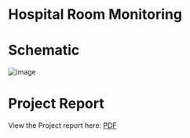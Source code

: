 # Hospital Room Monitoring

# Schematic
![image](https://github.com/Kirollos/Interface-HospitalRoomMonitor/assets/4985416/746c212f-b01e-4916-a788-182d941b92e4)

# Project Report
View the Project report here: [PDF](/CI%20Course%20Project%20Report%205A.pdf)
